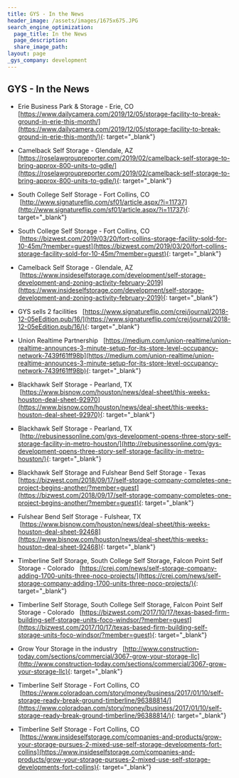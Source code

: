 ```yaml
---
title: GYS - In the News
header_image: /assets/images/1675x675.JPG
search_engine_optimization:
  page_title: In the News
  page_description:
  share_image_path:
layout: page
_gys_company: development
---
```


## GYS - In the News

* Erie Business Park & Storage - Erie, CO&nbsp; &nbsp; &nbsp; [https://www.dailycamera.com/2019/12/05/storage-facility-to-break-ground-in-erie-this-month/](https://www.dailycamera.com/2019/12/05/storage-facility-to-break-ground-in-erie-this-month/){: target="_blank"}

* Camelback Self Storage - Glendale, AZ&nbsp; [https://roselawgroupreporter.com/2019/02/camelback-self-storage-to-bring-approx-800-units-to-gdle/](https://roselawgroupreporter.com/2019/02/camelback-self-storage-to-bring-approx-800-units-to-gdle/){: target="_blank"}

* South College Self Storage - Fort Collins, CO&nbsp; &nbsp;[http://www.signatureflip.com/sf01/article.aspx/?i=11737](http://www.signatureflip.com/sf01/article.aspx/?i=11737){: target="_blank"}

* South College Self Storage - Fort Collins, CO&nbsp; &nbsp;[https://bizwest.com/2019/03/20/fort-collins-storage-facility-sold-for-10-45m/?member=guest](https://bizwest.com/2019/03/20/fort-collins-storage-facility-sold-for-10-45m/?member=guest){: target="_blank"}

* Camelback Self Storage - Glendale, AZ&nbsp; &nbsp;[https://www.insideselfstorage.com/development/self-storage-development-and-zoning-activity-february-2019](https://www.insideselfstorage.com/development/self-storage-development-and-zoning-activity-february-2019){: target="_blank"}

* GYS sells 2 facilities&nbsp; &nbsp;[https://www.signatureflip.com/crej/journal/2018-12-05eEdition.pub/16/](https://www.signatureflip.com/crej/journal/2018-12-05eEdition.pub/16/){: target="_blank"}

* Union Realtime Partnership&nbsp; &nbsp;[https://medium.com/union-realtime/union-realtime-announces-3-minute-setup-for-its-store-level-occupancy-network-7439f61ff98b](https://medium.com/union-realtime/union-realtime-announces-3-minute-setup-for-its-store-level-occupancy-network-7439f61ff98b){: target="_blank"}

* Blackhawk Self Storage - Pearland, TX&nbsp; &nbsp;[https://www.bisnow.com/houston/news/deal-sheet/this-weeks-houston-deal-sheet-92970](https://www.bisnow.com/houston/news/deal-sheet/this-weeks-houston-deal-sheet-92970){: target="_blank"}

* Blackhawk Self Storage - Pearland, TX&nbsp; &nbsp;[http://rebusinessonline.com/gys-development-opens-three-story-self-storage-facility-in-metro-houston/](http://rebusinessonline.com/gys-development-opens-three-story-self-storage-facility-in-metro-houston/){: target="_blank"}

* Blackhawk Self Storage and Fulshear Bend Self Storage - Texas&nbsp; [https://bizwest.com/2018/09/17/self-storage-company-completes-one-project-begins-another/?member=guest](https://bizwest.com/2018/09/17/self-storage-company-completes-one-project-begins-another/?member=guest){: target="_blank"}

* Fulshear Bend Self Storage - Fulshear, TX&nbsp; &nbsp;[https://www.bisnow.com/houston/news/deal-sheet/this-weeks-houston-deal-sheet-92468](https://www.bisnow.com/houston/news/deal-sheet/this-weeks-houston-deal-sheet-92468){: target="_blank"}

* Timberline Self Storage, South College Self Storage, Falcon Point Self Storage - Colorado&nbsp; &nbsp;[https://crej.com/news/self-storage-company-adding-1700-units-three-noco-projects/](https://crej.com/news/self-storage-company-adding-1700-units-three-noco-projects/){: target="_blank"}

* Timberline Self Storage, South College Self Storage, Falcon Point Self Storage - Colorado&nbsp; &nbsp;[https://bizwest.com/2017/10/17/texas-based-firm-building-self-storage-units-foco-windsor/?member=guest](https://bizwest.com/2017/10/17/texas-based-firm-building-self-storage-units-foco-windsor/?member=guest){: target="_blank"}

* Grow Your Storage in the industry&nbsp; &nbsp;[http://www.construction-today.com/sections/commercial/3067-grow-your-storage-llc](http://www.construction-today.com/sections/commercial/3067-grow-your-storage-llc){: target="_blank"}

* Timberline Self Storage - Fort Collins, CO&nbsp; &nbsp;[https://www.coloradoan.com/story/money/business/2017/01/10/self-storage-ready-break-ground-timberline/96388814/](https://www.coloradoan.com/story/money/business/2017/01/10/self-storage-ready-break-ground-timberline/96388814/){: target="_blank"}

* Timberline Self Storage - Fort Collins, CO&nbsp; &nbsp;[https://www.insideselfstorage.com/companies-and-products/grow-your-storage-pursues-2-mixed-use-self-storage-developments-fort-collins](https://www.insideselfstorage.com/companies-and-products/grow-your-storage-pursues-2-mixed-use-self-storage-developments-fort-collins){: target="_blank"}